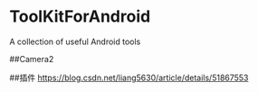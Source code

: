 # ToolKitForAndroid
A collection of useful Android tools


##Camera2


##插件
https://blog.csdn.net/liang5630/article/details/51867553